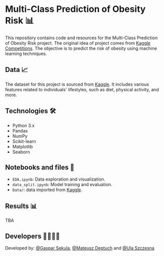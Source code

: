 # Multi-Class Prediction of Obesity Risk 📊

This repository contains code and resources for the Multi-Class Prediction of Obesity Risk project. The original idea of project comes from [Kaggle Competitions](https://www.kaggle.com/competitions/playground-series-s4e2/data).
The objective is to predict the risk of obesity using machine learning techniques.

## Data 📈

The dataset for this project is sourced from [Kaggle](https://www.kaggle.com/competitions/playground-series-s4e2/data). It includes various features related to individuals' lifestyles, such as diet, physical activity, and more.

## Technologies 🛠️

- Python 3.x
- Pandas
- NumPy
- Scikit-learn
- Matplotlib
- Seaborn

## Notebooks and files 📓

- `EDA.ipynb`: Data exploration and visualization.
- `data_split.ipynb`: Model training and evaluation.
- `Data/`: data imported from [Kaggle](https://www.kaggle.com/competitions/playground-series-s4e2/data).

## Results 📊

TBA

## Developers 👩‍💻👨‍💻 

Developed by: [@Gaspar Sekula](https://github.com/GasparSekula), [@Mateusz Deptuch](https://github.com/DeptuchMateusz) and [@Ula Szczęsna](https://github.com/ulaszczesna)


